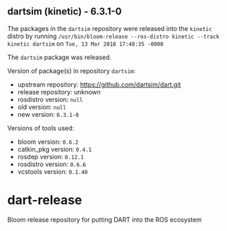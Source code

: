 ## dartsim (kinetic) - 6.3.1-0

The packages in the `dartsim` repository were released into the `kinetic` distro by running `/usr/bin/bloom-release --ros-distro kinetic --track kinetic dartsim` on `Tue, 13 Mar 2018 17:48:35 -0000`

The `dartsim` package was released.

Version of package(s) in repository `dartsim`:

- upstream repository: https://github.com/dartsim/dart.git
- release repository: unknown
- rosdistro version: `null`
- old version: `null`
- new version: `6.3.1-0`

Versions of tools used:

- bloom version: `0.6.2`
- catkin_pkg version: `0.4.1`
- rosdep version: `0.12.1`
- rosdistro version: `0.6.6`
- vcstools version: `0.1.40`


# dart-release
Bloom release repository for putting DART into the ROS ecosystem
